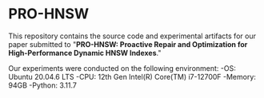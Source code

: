 # PRO-HNSW
This repository contains the source code and experimental artifacts for our paper submitted to "**PRO-HNSW: Proactive Repair and Optimization for High-Performance Dynamic HNSW Indexes**."


Our experiments were conducted on the following environment:
-OS: Ubuntu 20.04.6 LTS
-CPU: 12th Gen Intel(R) Core(TM) i7-12700F
-Memory: 94GB
-Python: 3.11.7
